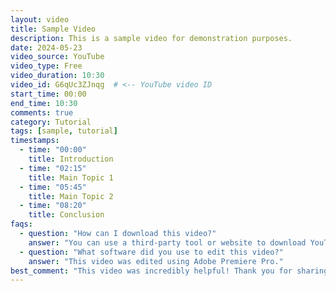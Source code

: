 ```yaml
---
layout: video
title: Sample Video
description: This is a sample video for demonstration purposes.
date: 2024-05-23
video_source: YouTube
video_type: Free
video_duration: 10:30
video_id: G6qUc3ZJnqg  # <-- YouTube video ID
start_time: 00:00
end_time: 10:30
comments: true
category: Tutorial
tags: [sample, tutorial]
timestamps:
  - time: "00:00"
    title: Introduction
  - time: "02:15"
    title: Main Topic 1
  - time: "05:45"
    title: Main Topic 2
  - time: "08:20"
    title: Conclusion
faqs:
  - question: "How can I download this video?"
    answer: "You can use a third-party tool or website to download YouTube videos. However, please respect the copyright of the video creator."
  - question: "What software did you use to edit this video?"
    answer: "This video was edited using Adobe Premiere Pro."
best_comment: "This video was incredibly helpful! Thank you for sharing such valuable information."
---
```

